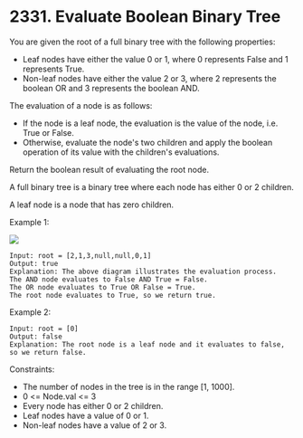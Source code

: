 # 2331. Evaluate Boolean Binary Tree

You are given the root of a full binary tree with the following properties:

*    Leaf nodes have either the value 0 or 1, where 0 represents False and 1 represents True.
*    Non-leaf nodes have either the value 2 or 3, where 2 represents the boolean OR and 3 represents the boolean AND.

The evaluation of a node is as follows:

*    If the node is a leaf node, the evaluation is the value of the node, i.e. True or False.
*    Otherwise, evaluate the node's two children and apply the boolean operation of its value with the children's evaluations.

Return the boolean result of evaluating the root node.

A full binary tree is a binary tree where each node has either 0 or 2 children.

A leaf node is a node that has zero children.

 

Example 1:

![](https://assets.leetcode.com/uploads/2022/05/16/example1drawio1.png)

    Input: root = [2,1,3,null,null,0,1]
    Output: true
    Explanation: The above diagram illustrates the evaluation process.
    The AND node evaluates to False AND True = False.
    The OR node evaluates to True OR False = True.
    The root node evaluates to True, so we return true.

Example 2:

    Input: root = [0]
    Output: false
    Explanation: The root node is a leaf node and it evaluates to false, so we return false.

 

Constraints:

*    The number of nodes in the tree is in the range [1, 1000].
*    0 <= Node.val <= 3
*    Every node has either 0 or 2 children.
*    Leaf nodes have a value of 0 or 1.
*    Non-leaf nodes have a value of 2 or 3.

